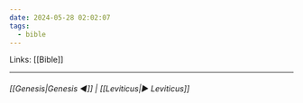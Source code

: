 ```yaml
---
date: 2024-05-28 02:02:07
tags:
  - bible
---
```

Links: [[Bible]]
___
######  [[Genesis|Genesis ◀]] | [[Leviticus|▶ Leviticus]]

